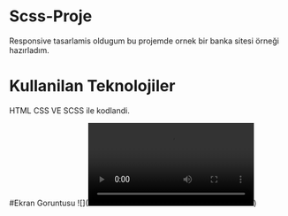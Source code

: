 # Scss-Proje
Responsive tasarlamis oldugum bu projemde ornek bir banka sitesi örneği hazırladım.

# Kullanilan Teknolojiler
HTML CSS VE SCSS ile kodlandi.

#Ekran Goruntusu
![](<video src="ekrankaydim-1.mp4" controls title="Title"></video>)
